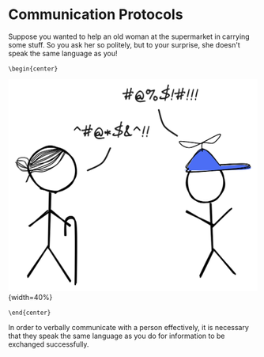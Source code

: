 # Communication Protocols
Suppose you wanted to help an old woman at the supermarket in carrying some stuff. So you ask her so politely, but to your surprise, she doesn't speak the same language as you!

```{=latex}
\begin{center}
```
![Sam has trouble talking to an old woman](src/book/images/3.1.png "3.1"){width=40%}
```{=latex}
\end{center}
```

In order to verbally communicate with a person effectively, it is necessary that they speak the same language as you do for information to be exchanged successfully.

